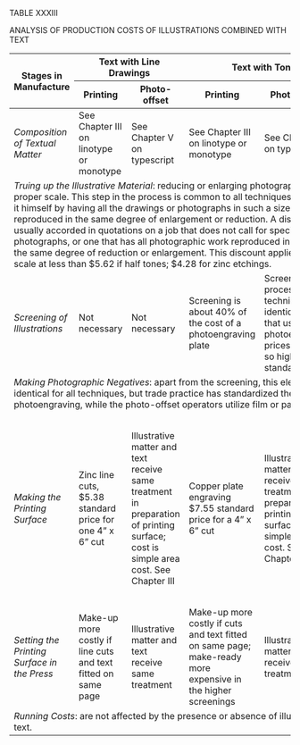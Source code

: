 TABLE XXXIII

ANALYSIS OF PRODUCTION COSTS OF ILLUSTRATIONS COMBINED WITH TEXT 

<table>
<thead>
  <tr>
    <th rowspan=2>Stages in Manufacture</th>
    <th colspan=2>Text with Line Drawings</th>
    <th colspan=3>Text with Toned Illustrations</th>
  </tr>
  <tr>
    <th>Printing</th>
    <th>Photo-offset</th>
    <th>Printing</th>
    <th>Photo-offset</th>
    <th>Photogelatin</th>
  </tr>
</thead>
<tbody>
  <tr>
    <td><em>Composition of Textual Matter</em></td>
    <td>See Chapter III on linotype or monotype</td>
    <td>See Chapter V on typescript</td>
    <td>See Chapter III on linotype or monotype</td>
    <td>See Chapter V  on typescript</td>
    <td>See Chapter V on typescript</td>
  </tr>
  <tr>
    <td colspan=6><em>Truing up the Illustrative Material</em>: reducing or enlarging photographs to bring them to proper scale. This step in the process is common to all techniques. The author can assume it himself by having all the drawings or photographs in such a size that they can be reproduced in the same degree of enlargement or reduction. A discount of 10% to 30% is usually accorded in quotations on a job that does not call for special truing up of photographs, or one that has all photographic work reproduced in size as submitted, or in the same degree of reduction or enlargement. This discount applies only to plates which scale at less than $5.62 if half tones; $4.28 for zinc etchings.</td>
  </tr>
  <tr>
    <td><em>Screening of Illustrations</em></td>
    <td>Not necessary</td>
    <td>Not necessary</td>
    <td>Screening is about 40% of the cost of a photoengraving plate</td>
    <td>Screening process is technically identical with that used in photoengraving; prices are not so highly standardized</td>
    <td>Not necessary</td>
  </tr>
  <tr>
    <td colspan=6><em>Making Photographic Negatives</em>: apart from the screening, this element in the process is identical for all techniques, but trade practice has standardized the use of the wet plate in photoengraving, while the photo-offset operators utilize film or paper, which is cheaper.</td>
  </tr>
  <tr>
    <td><em>Making the Printing Surface</em></td>
    <td>Zinc line cuts, $5.38 standard price for one 4” x 6” cut</td>
    <td>Illustrative matter and text receive same treatment in preparation of printing surface; cost is simple area cost. See Chapter III</td>
    <td>Copper plate engraving $7.55 standard price for a 4” x 6” cut</td>
    <td>Illustrative matter and text receive same treatment in preparation of printing surface; cost is simple area cost. See Chapter III</td>
    <td>Illustrative matter and text receive same treatment; trade has not developed the production of typescript texts with photogelatin illustrations, but there are no technological obstacles</td>
  </tr>
  <tr>
    <td><em>Setting the Printing Surface in the Press</em></td>
    <td>Make-up more costly if line cuts and text fitted on same page</td>
    <td>Illustrative matter and text receive same treatment</td>
    <td>Make-up more costly if cuts and text fitted on same page; make-ready more expensive in the higher screenings</td>
    <td>Illustrative matter and text receive same treatment</td>
    <td>Illustrative matter and text receive same treatment</td>
  </tr>
  <tr>
    <td colspan=6><em>Running Costs</em>: are not affected by the presence or absence of illustrative material with the text.</td>
  </tr>
</tbody>
</table>
